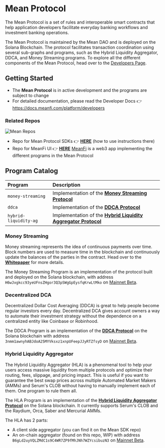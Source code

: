 # Mean Protocol

The Mean Protocol is a set of rules and interoperable smart contracts that help application developers facilitate everyday banking workflows and investment banking operations.  

The Mean Protocol is maintained by the Mean DAO and is deployed on the Solana Blockchain. The protocol facilitates transaction coordination using several sub-graphs and programs, such as the Hybrid Liquidity Aggregator, DDCA, and Money Streaming programs. To explore all the different components of the Mean Protocol, head over to the [Developers Page](https://docs.meanfi.com/platform/developers).

## Getting Started

* The **Mean Protocol** is in active development and the programs are subject to change
* For detailed documentation, please read the Developer Docs 👉 https://docs.meanfi.com/platform/developers

### Related Repos
![Mean Repos](https://user-images.githubusercontent.com/714487/138731452-a87355e0-5579-4da9-bb12-3aa90c526a8c.png)
- Repo for Mean Protocol SDKs 👉 **[HERE](https://github.com/mean-dao/mean-sdk)** (how to use instructions there)
- Repo for MeanFi UI 👉 **[HERE](https://github.com/mean-dao/meanfi-ui)** 
[MeanFi](https://meanfi.com) is a web3 app implementing the different programs in the Mean Protocol 

## Program Catalog

| Program | Description
| :-- | :-- |
| `money-streaming` | Implementation of the **[Money Streaming Protocol](https://docs.meanfi.com/platform/specifications/money-streaming-protocol)**
| `ddca` | Implementation of the **[DDCA Protocol]()**
| `hybrid-liquidity-ag` | Implementation of the **[Hybrid Liquidity Aggregator Protocol]()**


### Money Streaming

Money streaming represents the idea of continuous payments over time. Block numbers are used to measure time in the blockchain and continuously update the balances of the parties in the contract. Head over to the **[Whitepaper](https://docs.meanfi.com/platform/specifications/money-streaming-protocol)** for more details.

The Money Streaming Program is an implementation of the protocol built and deployed on the Solana blockchain, with address `H6wJxgkcc93yeUFnsZHgor3Q3pSWgGpEysfqKrwLtMko` on [Mainnet Beta](https://explorer.solana.com/address/H6wJxgkcc93yeUFnsZHgor3Q3pSWgGpEysfqKrwLtMko).

### Decentralized DCA

Decentralized Dollar Cost Averaging (DDCA) is great to help people become regular investors every day. Decentralized DCA gives account owners a way to automate their investment strategy without the dependence on a centralized entity like Coinbase or Robinhood.

The DDCA Program is an implementation of the **[DDCA Protocol]()** on the Solana blockchain with address `3nmm1awnyhABJdoA25MYVksxz1xnpUFeepJJyRTZfsyD` on [Mainnet Beta](https://explorer.solana.com/address/3nmm1awnyhABJdoA25MYVksxz1xnpUFeepJJyRTZfsyD).


### Hybrid Liquidity Aggregator

The Hybrid Liquidity Aggregator (HLA) is a phenomenal tool to help your users access massive liquidity from multiple protocols and optimize their routing, fees, slippage, and pricing impact. This is useful if you want to guarantee the best swap prices across multiple Automated Market Makers (AMMs) and Serum's CLOB without having to manually implement each of them. One program to rule them all.

The HLA Program is an implementation of the **[Hybrid Liquidity Aggregator Protocol]()** on the Solana blockchain. It currently supports Serum's CLOB and the Raydium, Orca, Saber and Mercurial AMMs.

The HLA has 2 parts:
- A client side aggregator (you can find it on the Mean SDK repo)
- An on-chain aggregator (found on this repo, WIP) with address `B6gLd2uyVQLZMdC1s9C4WR7ZP9fMhJNh7WZYcsibuzN3` on [Mainnet Beta](https://explorer.solana.com/address/B6gLd2uyVQLZMdC1s9C4WR7ZP9fMhJNh7WZYcsibuzN3).
